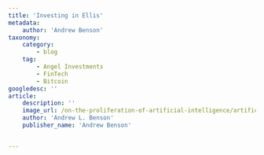 ```yaml
---
title: 'Investing in Ellis'
metadata:
    author: 'Andrew Benson'
taxonomy:
    category:
        - blog
    tag:
        - Angel Investments
        - FinTech
        - Bitcoin
googledesc: ''
article:
    description: ''
    image_url: /on-the-proliferation-of-artificial-intelligence/artificial-intelligence.png
    author: 'Andrew L. Benson'
    publisher_name: 'Andrew Benson'


---
```


